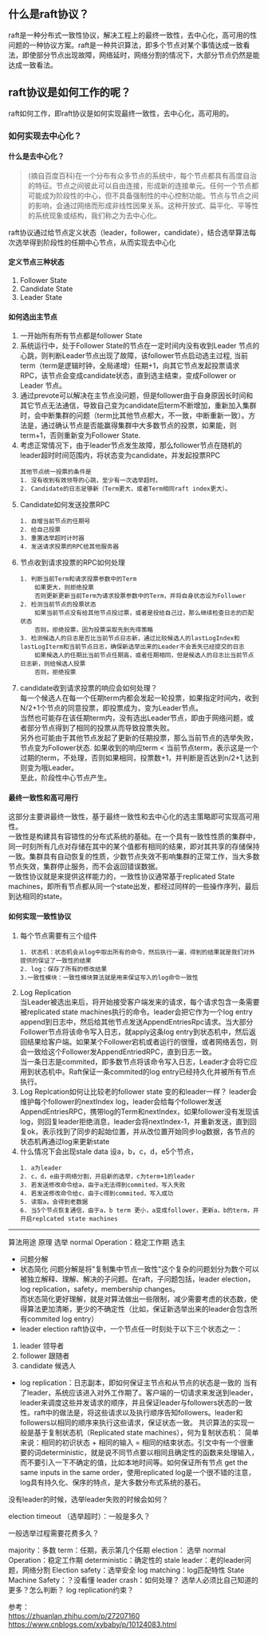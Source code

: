 ## 什么是raft协议？
raft是一种分布式一致性协议，解决工程上的最终一致性，去中心化，高可用的性问题的一种协议方案。raft是一种共识算法，即多个节点对某个事情达成一致看法，即使部分节点出现故障，网络延时，网络分割的情况下，大部分节点仍然是能达成一致看法。

## raft协议是如何工作的呢？
raft如何工作，即raft协议是如何实现最终一致性，去中心化，高可用的。
### 如何实现去中心化？
#### 什么是去中心化？
> (摘自百度百科)在一个分布有众多节点的系统中，每个节点都具有高度自治的特征。节点之间彼此可以自由连接，形成新的连接单元。任何一个节点都可能成为阶段性的中心，但不具备强制性的中心控制功能。节点与节点之间的影响，会通过网络而形成非线性因果关系。这种开放式、扁平化、平等性的系统现象或结构，我们称之为去中心化。

raft协议通过给节点定义状态（leader，follower，candidate），结合选举算法每次选举得到阶段性的任期中心节点，从而实现去中心化
#### 定义节点三种状态    
1. Follower State
2. Candidate State
3. Leader State
#### 如何选出主节点
1. 一开始所有所有节点都是follower State
2. 系统运行中，处于Follower State的节点在一定时间内没有收到Leader 节点的心跳，则判断Leader节点出现了故障，该follower节点启动选主过程, 当前term（term是逻辑时钟，全局递增）任期+1，向其它节点发起投票请求RPC，该节点会变成candidate状态，直到选主结束，变成Follower or Leader 节点。
3. 通过prevote可以解决在主节点没问题，但是follower由于自身原因长时间和其它节点无法通信，导致自己变为candidate后term不断增加，重新加入集群时，会中断集群的问题（term比其他节点都大，不一致，中断重新一致）。方法是，通过确认节点是否能赢得集群中大多数节点的投票，如果能，则term+1，否则重新变为Follower State.
4. 考虑正常情况下，由于leader节点发生故障，那么follower节点在随机的leader超时时间范围内，将状态变为candidate，并发起投票RPC
	```
	其他节点统一投票的条件是
	1. 没有收到有效领导的心跳，至少有一次选举超时。
	2. Candidate的日志足够新（Term更大，或者Term相同raft index更大）。

	```
5. Candidate如何发送投票RPC
	```
	1. 自增当前节点的任期号
	2. 给自己投票
	3. 重置选举超时计时器
	4. 发送请求投票的RPC给其他服务器
	```
6. 节点收到请求投票的RPC如何处理
	```
	1. 判断当前Term和请求投票参数中的Term
		如果更大，则拒绝投票
		否则更新更新当前Term为请求投票参数中的Term，并将自身状态设为Follower
	2. 检测当前节点的投票状态
		如果当前节点没有给其他节点投过票，或者是投给自己过，那么继续检查日志的匹配状态
		否则，拒绝投票，因为投票采取先到先得策略
	3. 检测候选人的日志是否比当前节点日志新，通过比较候选人的lastLogIndex和lastLogIterm和当前节点日志，确保新选举出来的Leader不会丢失已经提交的日志
		如果候选人的任期比当前节点任期高，或者任期相同，但是候选人的日志比当前节点日志新，则给候选人投票
		否则，拒绝投票
	```
7. candidate收到请求投票的响应会如何处理？  
每一个候选人在每一个任期term内都会发起一轮投票，如果指定时间内，收到N/2+1个节点的同意投票，即投票成为，变为Leader节点。  
当然也可能存在该任期term内，没有选出Leader节点，即由于网络问题，或者部分节点得到了相同的投票从而导致投票失败。  
另外也可能由于其他节点发起了更新的任期投票，那么当前节点的选举失败，节点变为Follower状态.
如果收到的响应term < 当前节点term，表示这是一个过期的term，不处理，否则如果相同，投票数+1，并判断是否达到n/2+1,达到则变为哦Leader。  
至此，阶段性中心节点产生。
#### 最终一致性和高可用行
这部分主要讲最终一致性，基于最终一致性和去中心化的选主策略即可实现高可用性。  
一致性是构建具有容错性的分布式系统的基础。在一个具有一致性性质的集群中，同一时刻所有几点对存储在其中的某个值都有相同的结果，即对其共享的存储保持一致。集群具有自动恢复的性质，少数节点失效不影响集群的正常工作，当大多数节点失效，集群停止服务，而不会返回错误数据。  
一致性协议就是来提供这样能力的，一致性协议通常基于replicated State machines，即所有节点都从同一个state出发，都经过同样的一些操作序列，最后到达相同的state。  
#### 如何实现一致性协议
1. 每个节点需要有三个组件
	```
	1. 状态机：状态机会从log中取出所有的命令，然后执行一遍，得到的结果就是我们对外提供的保证了一致性的结果
	2. log：保存了所有的修改结果
	3.一致性模块：一致性模块算法就是用来保证写入的log命令一致性
	```
2. Log Replication  
当Leader被选出来后，将开始接受客户端发来的请求，每个请求包含一条需要被replicated state machines执行的命令。leader会把它作为一个log entry append到日志中，然后给其他节点发送AppendEntriesRpc请求。当大部分Follower节点将该命令写入日志，就apply这条log entry到状态机中，然后返回结果给客户端。如果某个Follower宕机或者运行的很慢，或者网络丢包，则会一致给这个Follower发AppendEntriedRPC，直到日志一致。  
当一条日志是commited，即多数节点将该命令写入日志，Leader才会将它应用到状态机中。Raft保证一条commited的log entry已经持久化并被所有节点执行。  
3. Log Replcation如何让比较老的follower state 变的和leader一样？
leader会维护每个follower的nextIndex log，leader会给每个follower发送AppendEntriesRPC，携带log的Term和nextIndex，如果follower没有发现该log，则回复leader拒绝消息，leader会将nextIndex-1，并重新发送，直到回复ok，表示找到了同步的起始位置，并从改位置开始同步log数据，各节点的状态机再通过log来更新state
4. 什么情况下会出现stale data
设a，b，c，d，e5个节点，
	```
	1. a为leader
	2. c，d，e由于网络分割，开启新的选举，c为term+1的leader
	3. 若发送修改命令给a，由于a无法得到commited，写入失败
	4. 若发送修改命令给c，由于c得到commited，写入成功
	5. 读取a，会得到老数据
	6. 当5个节点恢复通信，由于a，b term 更小，a变成follower，更新a，b的term，并开启replcated state machines
	```

---

算法用途
原理
选举
normal Operation：稳定工作期
选主

* 问题分解
* 状态简化
问题分解是将"复制集中节点一致性"这个复杂的问题划分为数个可以被独立解释、理解、解决的子问题。在raft，子问题包括，leader election， log replication，safety，membership changes。  
而状态简化更好理解，就是对算法做出一些限制，减少需要考虑的状态数，使得算法更加清晰，更少的不确定性（比如，保证新选举出来的leader会包含所有commited log entry）
* leader election
 raft协议中，一个节点任一时刻处于以下三个状态之一：
1. leader 领导者
2. follower 跟随者
3. candidate 候选人
* log replication：日志副本，即如何保证主节点和从节点的状态是一致的
当有了leader，系统应该进入对外工作期了。客户端的一切请求来发送到leader，leader来调度这些并发请求的顺序，并且保证leader与followers状态的一致性。raft中的做法是，将这些请求以及执行顺序告知followers。leader和followers以相同的顺序来执行这些请求，保证状态一致。
共识算法的实现一般是基于复制状态机（Replicated state machines），何为复制状态机：
简单来说：相同的初识状态 + 相同的输入 = 相同的结束状态。引文中有一个很重要的词deterministic，就是说不同节点要以相同且确定性的函数来处理输入，而不要引入一下不确定的值，比如本地时间等。如何保证所有节点 get the same inputs in the same order，使用replicated log是一个很不错的注意，log具有持久化、保序的特点，是大多数分布式系统的基石。

没有leader的时候，选举leader失败的时候会如何？

election timeout （选举超时）：一般是多久？

一般选举过程需要花费多久？

majority：多数
term：任期，表示第几个任期
election： 选举
normal Operation：稳定工作期
deterministic：确定性的
stale leader：老的leader问题，网络分割
Election safety：选举安全
log matching：log匹配特性
State Machine Safety：？没看懂
leader crash：如何处理？
选举人必须比自己知道的更多？怎么判断？
log replication约束？

参考：  
https://zhuanlan.zhihu.com/p/27207160
https://www.cnblogs.com/xybaby/p/10124083.html